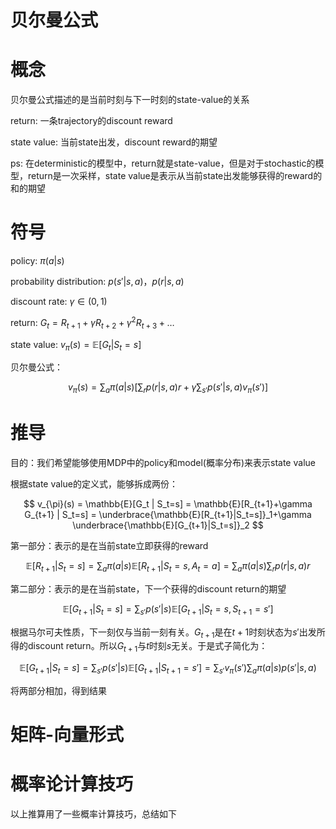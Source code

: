 # 贝尔曼公式

# 概念

贝尔曼公式描述的是当前时刻与下一时刻的state-value的关系

return: 一条trajectory的discount reward

state value: 当前state出发，discount reward的期望

ps: 在deterministic的模型中，return就是state-value，但是对于stochastic的模型，return是一次采样，state value是表示从当前state出发能够获得的reward的和的期望

# 符号

policy: $\pi(a|s)$

probability distribution: $p(s'|s, a)$，$p(r|s, a)$

discount rate: $\gamma \in (0, 1)$

return: $G_t = R_{t+1}+\gamma R_{t+2}+ \gamma^2 R_{t+3} +\dots$

state value: $v_{\pi}(s) = \mathbb{E}[G_t | S_t=s]$

贝尔曼公式：

$$
v_{\pi}(s)=\sum_a \pi(a|s) \bigg[\sum_r p(r|s, a)r + \gamma \sum_{s'} p(s'|s, a)v_{\pi}(s') \bigg]
$$

# 推导

目的：我们希望能够使用MDP中的policy和model(概率分布)来表示state value

根据state value的定义式，能够拆成两份：

 

$$
v_{\pi}(s) = \mathbb{E}[G_t | S_t=s] = \mathbb{E}[R_{t+1}+\gamma G_{t+1} | S_t=s] = \underbrace{\mathbb{E}[R_{t+1}|S_t=s]}_1+\gamma \underbrace{\mathbb{E}[G_{t+1}|S_t=s]}_2
$$

第一部分：表示的是在当前state立即获得的reward

$$
\mathbb{E}[R_{t+1}|S_t=s] = \sum_a \pi(a|s) \mathbb{E}[R_{t+1}|S_t=s, A_t=a] = \sum_a \pi(a|s) \sum_r p(r|s, a)r
$$

第二部分：表示的是在当前state，下一个获得的discount return的期望

$$
\mathbb{E}[G_{t+1}|S_t=s] = \sum_{s'} p(s'|s) \mathbb{E}[G_{t+1}|S_t=s, S_{t+1}=s']
$$

根据马尔可夫性质，下一刻仅与当前一刻有关。$G_{t+1}$是在$t+1$时刻状态为$s'$出发所得的discount return。所以$G_{t+1}$与$t$时刻$s$无关。于是式子简化为：

$$
\mathbb{E}[G_{t+1}|S_t=s] = \sum_{s'} p(s'|s) \mathbb{E}[G_{t+1}|S_{t+1}=s'] = \sum_{s'}v_{\pi}(s') \sum_a  \pi (a|s)p(s'|s,a)
$$

将两部分相加，得到结果

# 矩阵-向量形式

# 概率论计算技巧

以上推算用了一些概率计算技巧，总结如下